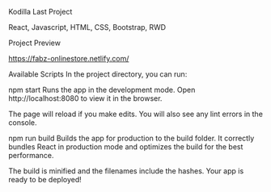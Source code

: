 
Kodilla Last Project

React, Javascript, HTML, CSS, Bootstrap, RWD

Project Preview

https://fabz-onlinestore.netlify.com/

Available Scripts In the project directory, you can run:

npm start Runs the app in the development mode. Open http://localhost:8080 to view it in the browser.

The page will reload if you make edits. You will also see any lint errors in the console.

npm run build Builds the app for production to the build folder. It correctly bundles React in production mode and optimizes the build for the best performance.

The build is minified and the filenames include the hashes. Your app is ready to be deployed!